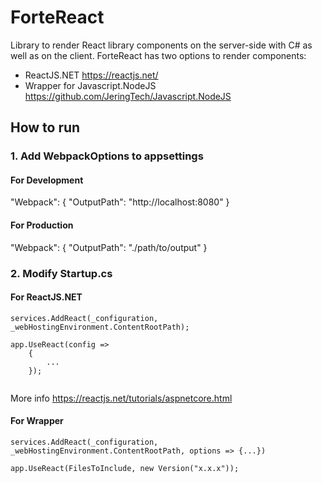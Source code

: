 # ForteReact

Library to render React library components on the server-side with C# as well as on the client.
ForteReact has two options to render components:
- ReactJS.NET https://reactjs.net/
- Wrapper for Javascript.NodeJS https://github.com/JeringTech/Javascript.NodeJS

## How to run

### 1. Add WebpackOptions to appsettings

#### For Development 

  "Webpack": {
    "OutputPath": "http://localhost:8080"
  }

#### For Production
  "Webpack": {
    "OutputPath": "./path/to/output"
  }

### 2. Modify Startup.cs

#### For ReactJS.NET
`services.AddReact(_configuration, _webHostingEnvironment.ContentRootPath);`
``` 
app.UseReact(config =>
    {
        ...       
    });
			
```
More info https://reactjs.net/tutorials/aspnetcore.html

#### For Wrapper 

`services.AddReact(_configuration, _webHostingEnvironment.ContentRootPath, options => {...})`
```
app.UseReact(FilesToInclude, new Version("x.x.x"));
```
